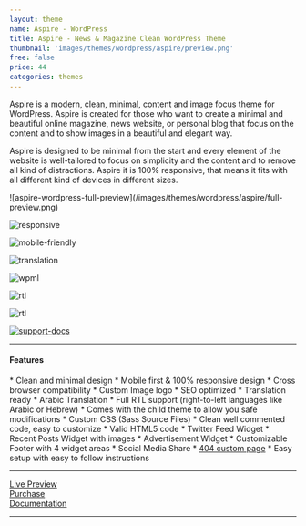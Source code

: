 ```yaml
---
layout: theme
name: Aspire - WordPress
title: Aspire - News & Magazine Clean WordPress Theme
thumbnail: 'images/themes/wordpress/aspire/preview.png'
free: false
price: 44
categories: themes
---
```


Aspire is a modern, clean, minimal, content and image focus theme for WordPress. Aspire is created for those who want to create a minimal and beautiful online magazine, news website, or personal blog that focus on the content and to show images in a beautiful and elegant way.

Aspire is designed to be minimal from the start and every element of the website is well-tailored to focus on simplicity and the content and to remove all kind of distractions. Aspire it is 100% responsive, that means it fits with all different kind of devices in different sizes.

<div class="darker-bg-image-wrap" markdown='1'>
  ![aspire-wordpress-full-preview](/images/themes/wordpress/aspire/full-preview.png)
</div>

![responsive](http://aspirethemes.github.io/images/envato/wordpress/aspire/responsive.png)

![mobile-friendly](http://aspirethemes.com/images/envato/wordpress/aspire/mobile-friendly.png)

![translation](http://aspirethemes.github.io/images/envato/wordpress/aspire/translation.png)

![wpml](http://aspirethemes.github.io/images/envato/wordpress/aspire/wpml-ready.jpg)

![rtl](http://aspirethemes.github.io/images/envato/wordpress/aspire/rtl.png)

![rtl](http://aspirethemes.github.io/images/envato/wordpress/aspire/arabic-translation.png)

[![support-docs](http://aspirethemes.github.io/images/envato/wordpress/east/support-docs.png)](http://aspirethemes.com/docs/east-wordpress.html)

---

#### Features

<div class="check-list" markdown='1'>
  * Clean and minimal design
  * Mobile first &amp; 100% responsive design
  * Cross browser compatibility
  * Custom Image logo
  * SEO optimized
  * Translation ready
  * Arabic Translation
  * Full RTL support (right-to-left languages like Arabic or Hebrew)
  * Comes with the child theme to allow you safe modifications
  * Custom CSS (Sass Source Files)
  * Clean well commented code, easy to customize
  * Valid HTML5 code
  * Twitter Feed Widget
  * Recent Posts Widget with images
  * Advertisement Widget
  * Customizable Footer with 4 widget areas
  * Social Media Share
  * <a href="http://aspire-wp.aspirethemes.com/404">404 custom page</a>
  * Easy setup with easy to follow instructions
</div>

---

<div class="row">
  <div class="column medium-4 large-4">
    <a class="button button--large button--expand" href="http://aspire-wordpress.aspirethemes.com/" target="_blank">Live Preview</a>
  </div>
  <div class="column medium-4 large-4">
    <a class="button button--expand button--large button--success" href="http://themeforest.net/item/-aspire-news-magazine-clean-wordpress-theme/15086977" target="_blank">Purchase</a>
  </div>
  <div class="column medium-4 large-4">
    <a class="button button--large button--expand" href="http://aspirethemes.com/docs/aspire-wordpress.html" target="_blank">Documentation</a>
  </div>
</div>

---